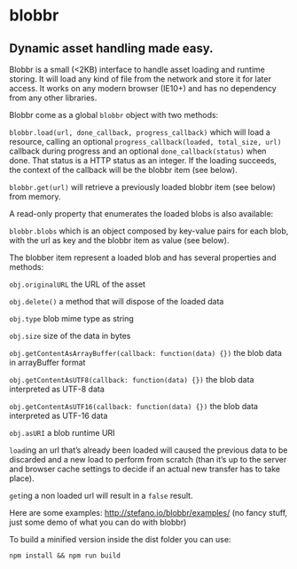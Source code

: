 # blobbr
## Dynamic asset handling made easy.

Blobbr is a small (<2KB) interface to handle asset loading and runtime storing. It will load any kind of file from the network and store it for later access.
It works on any modern browser (IE10+) and has no dependency from any other libraries.

Blobbr come as a global `blobbr` object with two methods:

`blobbr.load(url, done_callback, progress_callback)` which will load a resource, calling an optional `progress_callback(loaded, total_size, url)` callback during progress and an optional `done_callback(status)` when done. That status is a HTTP status as an integer. If the loading succeeds, the context of the callback will be the blobbr item (see below).

`blobbr.get(url)` will retrieve a previously loaded blobbr item (see below) from memory.

A read-only property that enumerates the loaded blobs is also available: 

`blobbr.blobs` which is an object composed by key-value pairs for each blob, with the url as key and the blobbr item as value (see below).

The blobber item represent a loaded blob and has several properties and methods:

`obj.originalURL` the URL of the asset

`obj.delete()` a method that will dispose of the loaded data

`obj.type` blob mime type as string

`obj.size` size of the data in bytes

`obj.getContentAsArrayBuffer(callback: function(data) {})` the blob data in arrayBuffer format

`obj.getContentAsUTF8(callback: function(data) {})` the blob data interpreted as UTF-8 data

`obj.getContentAsUTF16(callback: function(data) {})` the blob data interpreted as UTF-16 data

`obj.asURI` a blob runtime URI


`load`ing an url that’s already been loaded will caused the previous data to be discarded and a new load to perform from scratch (than it’s up to the server and browser cache settings to decide if an actual new transfer has to take place).

`get`ing a non loaded url will result in a `false` result.

Here are some examples: http://stefano.io/blobbr/examples/ (no fancy stuff, just some demo of what you can do with blobbr)

To build a minified version inside the dist folder you can use:
```
npm install && npm run build
```
